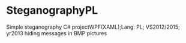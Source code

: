 # SteganographyPL
Simple steganography C# projectWPF(XAML);Lang: PL; VS2012/2015; yr2013 hiding messages in BMP pictures
